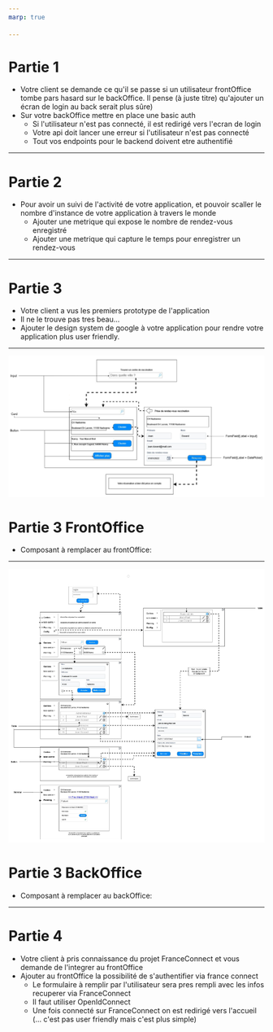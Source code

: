 ```yaml
---
marp: true

---
```

# Partie 1 
- Votre client se demande ce qu'il se passe si un utilisateur frontOffice tombe pars hasard sur le backOffice. Il pense (à juste titre) qu'ajouter un écran de login au back serait plus sûre)
- Sur votre backOffice mettre en place une basic auth
    - Si l'utilisateur n'est pas connecté, il est redirigé vers l'ecran de login
    - Votre api doit lancer une erreur si l'utilisateur n'est pas connecté
    - Tout vos endpoints pour le backend doivent etre authentifié

---
# Partie 2 
- Pour avoir un suivi de l'activité de votre application, et pouvoir scaller le nombre d'instance de votre application à travers le monde  
  - Ajouter une metrique qui expose le nombre de rendez-vous enregistré
  - Ajouter une metrique qui capture le temps pour enregistrer un rendez-vous

---
# Partie 3
- Votre client a vus les premiers prototype de l'application
- Il ne le trouve pas tres beau...
- Ajouter le design system de google à votre application pour rendre votre application plus user friendly.
---
![bg right:65%](assets/material_front.png)
# Partie 3 FrontOffice
- Composant à remplacer au frontOffice: 
---
![bg right:60%](assets/material-back.png)
# Partie 3 BackOffice
- Composant à remplacer au backOffice:
--- 
# Partie 4
- Votre client à pris connaissance du projet FranceConnect et vous demande de l'integrer au frontOffice
- Ajouter au frontOffice la possibilité de s'authentifier via france connect 
  - Le formulaire à remplir par l'utilisateur sera pres rempli avec les infos recuperer via FranceConnect
  - Il faut utiliser OpenIdConnect
  - Une fois connecté sur FranceConnect on est redirigé vers l'accueil (... c'est pas user friendly mais c'est plus simple)
  